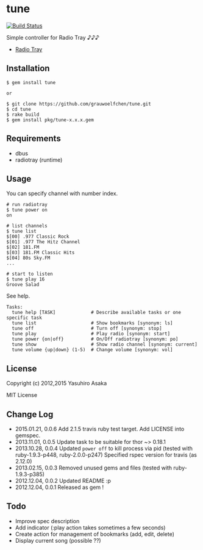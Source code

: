 # tune

[![Build Status](https://secure.travis-ci.org/grauwoelfchen/tune.png)](http://travis-ci.org/grauwoelfchen/tune)

Simple controller for Radio Tray ♪♪♪

* [Radio Tray](http://radiotray.sourceforge.net/)


## Installation

```
$ gem install tune

or

$ git clone https://github.com/grauwoelfchen/tune.git
$ cd tune
$ rake build
$ gem install pkg/tune-x.x.x.gem
```


## Requirements

* dbus
* radiotray (runtime)


## Usage

You can specify channel with number index.

```
# run radiotray
$ tune power on
on

# list channels
$ tune list
$[00] .977 Classic Rock
$[01] .977 The Hitz Channel
$[02] 181.FM
$[03] 181.FM Classic Hits
$[04] 80s Sky.FM
...

# start to listen
$ tune play 16
Groove Salad
```

See help.

```
Tasks:
  tune help [TASK]             # Describe available tasks or one specific task
  tune list                    # Show bookmarks [synonym: ls]
  tune off                     # Turn off [synonym: stop]
  tune play                    # Play radio [synonym: start]
  tune power {on|off}          # On/Off radiotray [synonym: po]
  tune show                    # Show radio channel [synonym: current]
  tune volume {up|down} (1-5)  # Change volume [synonym: vol]
```


## License

Copyright (c) 2012,2015 Yasuhiro Asaka

MIT License


## Change Log

* 2015.01.21, 0.0.6 Add 2.1.5 travis ruby test target. Add LICENSE into gemspec.
* 2013.11.01, 0.0.5 Update task to be suitable for thor ~> 0.18.1
* 2013.10.28, 0.0.4 Updated `power off` to kill process via pid (tested with ruby-1.9.3-p448, ruby-2.0.0-p247)
                    Specified rspec version for travis (as 2.12.0)
* 2013.02.15, 0.0.3 Removed unused gems and files (tested with ruby-1.9.3-p385)
* 2012.12.04, 0.0.2 Updated README :p
* 2012.12.04, 0.0.1 Released as gem !


## Todo

* Improve spec description
* Add indicator (:play action takes sometimes a few seconds)
* Create action for management of bookmarks (add, edit, delete)
* Display current song (possible ??)
